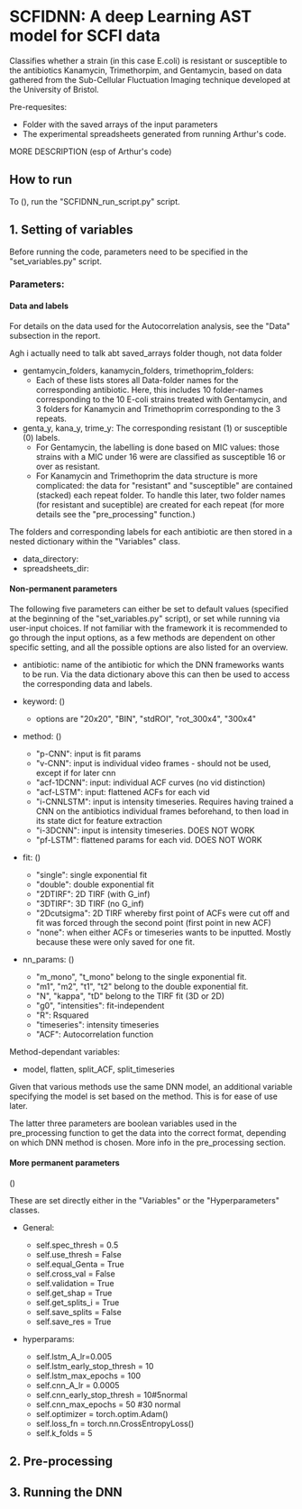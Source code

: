 
# SCFIDNN: A deep Learning AST model for SCFI data

Classifies whether a strain (in this case E.coli) is resistant or susceptible to the antibiotics Kanamycin, Trimethorpim, and Gentamycin, based on data gathered from the Sub-Cellular Fluctuation Imaging technique developed at the University of Bristol. 

Pre-requesites:
- Folder with the saved arrays of the input parameters
- The experimental spreadsheets generated from running Arthur's code.

MORE DESCRIPTION (esp of Arthur's code)

## How to run

To (), run the "SCFIDNN_run_script.py" script. 

## 1. Setting of variables
Before running the code, parameters need to be specified in the "set_variables.py" script.

### Parameters: 

#### Data and labels

For details on the data used for the Autocorrelation analysis, see the "Data" subsection in the report. 

Agh i actually need to talk abt saved_arrays folder though, not data folder

- gentamycin_folders, kanamycin_folders, trimethoprim_folders: 
    - Each of these lists stores all Data-folder names for the corresponding antibiotic. Here, this includes 10 folder-names corresponding to the 10 E-coli strains treated with Gentamycin, and 3 folders for Kanamycin and Trimethoprim corresponding to the 3 repeats. 
- genta_y, kana_y, trime_y: The corresponding resistant (1) or susceptible (0) labels. 
    - For Gentamycin, the labelling is done based on MIC values: those strains with a MIC under 16 were are classified as susceptible 16 or over as resistant. 
    - For Kanamycin and Trimethoprim the data structure is more complicated: the data for "resistant" and "susceptible" are contained (stacked) each repeat folder. To handle this later, two folder names (for resistant and suceptible) are created for each repeat (for more details see the "pre_processing" function.)

The folders and corresponding labels for each antibiotic are then stored in a nested dictionary within the "Variables" class.

- data_directory: 
- spreadsheets_dir: 


#### Non-permanent parameters 

The following five parameters can either be set to default values (specified at the beginning of the "set_variables.py" script), or set while running via user-input choices. 
If not familiar with the framework it is recommended to go through the input options, as a few methods are dependent on other specific setting, and all the possible options are also listed for an overview. 

- antibiotic: name of the antibiotic for which the DNN frameworks wants to be run. Via the data dictionary above this can then be used to access the corresponding data and labels. 

- keyword: ()
    - options are  "20x20", "BIN", "stdROI", "rot_300x4", "300x4"

- method: ()
    - "p-CNN": input is fit params
    - "v-CNN": input is individual video frames - should not be used, except if for later cnn
    - "acf-1DCNN": input: individual ACF curves (no vid distinction)
    - "acf-LSTM": input: flattened ACFs for each vid
    - "i-CNNLSTM": input is intensity timeseries. Requires having trained a CNN on the antibiotics individual frames beforehand, to then load in its state dict for feature extraction
    - "i-3DCNN": input is intensity timeseries. DOES NOT WORK
    - "pf-LSTM": flattened params for each vid. DOES NOT WORK

- fit: ()
    - "single": single exponential fit
    - "double": double exponential fit
    - "2DTIRF": 2D TIRF (with G_inf)
    - "3DTIRF": 3D TIRF (no G_inf)
    - "2Dcutsigma": 2D TIRF whereby first point of ACFs were cut off and fit was forced through the second point (first point in new ACF)
    - "none": when either ACFs or timeseries wants to be inputted. Mostly because these were only saved for one fit.

- nn_params: ()
    - "m_mono", "t_mono" belong to the single exponential fit. 
    - "m1", "m2", "t1", "t2" belong to the double exponential fit. 
    - "N", "kappa", "tD" belong to the TIRF fit (3D or 2D)
    - "g0", "intensities": fit-independent
    - "R": Rsquared
    - "timeseries": intensity timeseries
    - "ACF": Autocorrelation function

Method-dependant variables:

- model, flatten, split_ACF, split_timeseries

Given that various methods use the same DNN model, an additional variable specifying the model is set based on the method. This is for ease of use later.

The latter three parameters are boolean variables used in the pre_processing function to get the data into the correct format, depending on which DNN method is chosen. More info in the pre_processing section. 

#### More permanent parameters

()

These are set directly either in the "Variables" or the "Hyperparameters" classes. 

- General:

    - self.spec_thresh = 0.5
    - self.use_thresh = False
    - self.equal_Genta = True
    - self.cross_val = False
    - self.validation = True
    - self.get_shap = True
    - self.get_splits_i = True
    - self.save_splits = False
    - self.save_res = True


- hyperparams:

    - self.lstm_A_lr=0.005
    - self.lstm_early_stop_thresh = 10
    - self.lstm_max_epochs = 100
    - self.cnn_A_lr = 0.0005
    - self.cnn_early_stop_thresh = 10#5normal
    - self.cnn_max_epochs = 50 #30 normal
    - self.optimizer = torch.optim.Adam()
    - self.loss_fn = torch.nn.CrossEntropyLoss()
    - self.k_folds = 5

## 2. Pre-processing

## 3. Running the DNN







